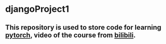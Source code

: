 # djangoProject1

## This repository is used to store code for learning [pytorch](https://docs.djangoproject.com/zh-hans/4.1/), video of the course from [bilibili](https://www.bilibili.com/video/BV1NL41157ph/?share_source=copy_web&vd_source=1611b8ada7f17e677f104d356e4f9a1e).
